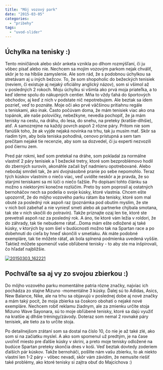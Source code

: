 ```yaml
---
title: "Môj vozový park"
date: "2015-03-05"
categories: 
  - "pribehy"
tags: 
  - "uvod-slider"
---
```


## Úchylka na tenisky :)

Tento miničlánok alebo skôr anketa vznikla po dlhom rozmýšľaní, či ju vôbec písať alebo nie. Nechcem sa mojím vozovým parkom nejak chváliť, skôr je to na hlbšie zamyslenie. Ale som rád, že s podobnou úchylkou sa stretávam aj u iných bežcov. To, že som shopoholic do bežeckých tenisiek (neviem, či existuje aj nejaký oficiálny anglický názov), som si všimol až v posledných 2 rokoch. Moju úchylku si všimla ako prvá moja priateľka, a to keď ideme spolu do nákupných centier. Mňa to vždy ťahá do športových obchodov, aj keď z nich v podstate nič nepotrebujem. Ale beztak sa idem pozrieť, veď to poznáte. Moje oči ako prvé väčšinou pritiahnu regále s teniskami, ako inak. Často počúvam doma, že mám tenisiek viac ako ona topánok, ale naše polovičky, nebežkyne, nevedia pochopiť, že ja mám tenisky na cestu, na dráhu, do lesa, do snehu, na preteky (kratšie-dlhšie), atď. A samozrejme na každý povrch aspoň 2 rôzne páry. Pritom nie som fanúšik toho, že ak vyjde nejaká novinka na trhu, tak ju musím mať. Skôr sa riadim tým, aby bola teniska pohodlná, cenovo prístupná a sem tam prečítam nejaké tie recenzie, aby som sa dozvedel, či ju experti nezvozili pod čiernu zem.

Pred pár rokmi, keď som pretekal na dráhe, som pokladal za normálne vlastniť 2 páry tenisiek a 1 bežecké tretry, ktoré som bezproblémovo hodil do zberných surovín, akonáhle začali byť nadmieru opotrebované. Alebo nebodaj smrdeli tak, že ani dvojnásobné pranie po sebe nepomohlo. Teraz tých kúskov vlastním o niečo viac, veď uvidíte neskôr a je pravda, že so starými teniskami sa mi lúči o niečo ťažšie. Po dopísaní tohto článku sa možno s niektorými konečne rozlúčim. Preto by som poprosil aj ostatných bernoháčov nech sa podelia o svoje kúsky, ktoré vlastnia. Chcem ešte upozorniť, že do môjho vozového parku rátam iba tenisky, ktoré som mal obuté za posledný rok aspoň raz (poznámka pod obutím myslím, že ste v nich boli zabehať a nie vyniesť smeti alebo ak partnerke chýbala smotana, tak ste v nich skočili do potravín). Takže priznajte ozaj len tie, ktoré ste prevetrali aspoň raz za posledný rok. A áno, tie ktoré vám ležia v roldori, že do záhrady, tak tie nebudeme rátať...Doma mám ešte odložené aj také kúsky, v ktorých by som šiel v budúcnosti možno tak na Spartan race a po dobehnutí do cieľa by hneď skončili v smetiaku. Ak máte podobné exempláre, tak tie môžete rátať, ak bola splnená podmienka uvedená vyššie. Taktiež môžete spomenúť vaše obľúbené tenisky - to aby ste ma inšpirovali, čo hľadať najbližšie.

[![20150303_162221](images/20150303_162221-180x300.jpg)](http://www.bernohy.sk/wp-content/uploads/2015/03/20150303_162221.jpg)

## Pochváľte sa aj vy zo svojou zbierkou :)

Do môjho vozového parku momentálne patria rôzne značky, najviac ich pochádza zo stajne Mizuno -momentálne 3 kúsky. Ďalej sú to Adidas, Asics, New Balance, Nike, ale na trhu sa objavujú v poslednej dobe aj nové značky a mám taký pocit, že moja zbierka sa čoskoro obohatí o nejaké nové exempláre. Nechcem robiť reklamu žiadnym, ale za zmienku určite stoja Mizuno Wave Sayonara, sú to moje obľúbené tenisky, ktoré sa dajú využiť na kratšie aj dlhšie tréningy/závody. Doteraz som nemal 2 rovnaké páry tenisiek, ale tieto za to určite stoja.

Po detailnejšom zrátaní som sa dostal na číslo 10, čo nie je až také zlé, ako som si na začiatku myslel. A ako som spomenul už predtým, je na čase uvoľniť miesto pre ďalšie kúsky v skrini, a preto moje tenisky odložené na budúce Spartan preteky skončia dnes v koši. Veď beztak dovtedy zoderiem ďalších pár kúskov. Takže bernoháči, pošlite nám vašu zbierku, to ak niekto vlastní len 1-2 páry - vôbec nevadí, skôr vám závidím, že nemusíte riešiť také problémy, ako ktoré tenisky si zajtra obuť do Majcichova :)
